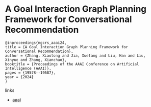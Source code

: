 # A Goal Interaction Graph Planning Framework for Conversational Recommendation

```
@inproceedings{mgcrs_aaai24,
title = {A Goal Interaction Graph Planning Framework for Conversational Recommendation},
author = {Zhang, Xiaotong and Jia, Xuefang and Liu, Han and Liu, Xinyue and Zhang, Xianchao},
booktitle = {Proceedings of the AAAI Conference on Artificial Intelligence (AAAI)},
pages = {19578--19587},
year = {2024}
}
```

links
- [aaai](https://ojs.aaai.org/index.php/AAAI/article/view/29930)
